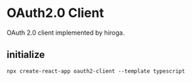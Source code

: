 # OAuth2.0 Client

OAuth 2.0 client implemented by hiroga.

## initialize

```shell
npx create-react-app oauth2-client --template typescript
```
